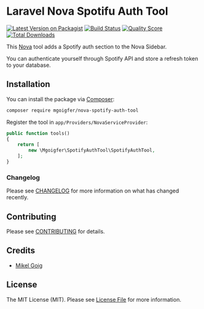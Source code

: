 # Laravel Nova Spotifu Auth Tool

[![Latest Version on Packagist](https://img.shields.io/packagist/v/mgoigfer/nova-spotify-auth-tool.svg?style=flat-square)](https://packagist.org/packages/mgoigfer/nova-spotify-auth-tool)
[![Build Status](https://img.shields.io/travis/mgoigfer/nova-spotify-auth-tool/master.svg?style=flat-square)](https://travis-ci.org/mgoigfer/nova-spotify-auth-tool)
[![Quality Score](https://img.shields.io/scrutinizer/g/mgoigfer/nova-spotify-auth-tool.svg?style=flat-square)](https://scrutinizer-ci.com/g/mgoigfer/nova-spotify-auth-tool)
[![Total Downloads](https://img.shields.io/packagist/dt/mgoigfer/nova-spotify-auth-tool.svg?style=flat-square)](https://packagist.org/packages/mgoigfer/nova-spotify-auth-tool)

This [Nova](https://nova.laravel.com/) tool adds a Spotify auth section to the Nova Sidebar.

You can authenticate yourself through Spotify API and store a refresh token to your database.

## Installation

You can install the package via [Composer](https://getcomposer.org/):

```bash
composer require mgoigfer/nova-spotify-auth-tool
```

Register the tool in `app/Providers/NovaServiceProvider`:

```php
public function tools()
{
    return [
        new \Mgoigfer\SpotifyAuthTool\SpotifyAuthTool,
    ];
}
```

### Changelog

Please see [CHANGELOG](CHANGELOG.md) for more information on what has changed recently.

## Contributing

Please see [CONTRIBUTING](CONTRIBUTING.md) for details.

## Credits

- [Mikel Goig](https://github.com/mgoigfer)

## License

The MIT License (MIT). Please see [License File](LICENSE.md) for more information.

